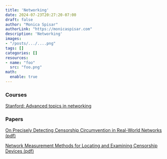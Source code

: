 ```yaml
---
title: 'Networking'
date: 2024-07-23T20:27:20-07:00
draft: false
author: "Monica Spisar"
authorLink: "https://monicaspisar.com"
description: 'Networking'
images: 
- "/posts/.../....png"
tags: []
categories: []
resources:
- name: "foo"
  src: "foo.png"
math:
  enable: true
---
```


### Courses

[Stanford: Advanced topics in networking](https://web.stanford.edu/class/cs244/)

### Papers

[On Precisely Detecting Censorship Circumvention in Real-World Networks (pdf)](https://www.robgjansen.com/publications/precisedetect-ndss2024.pdf)

[Network Measurement Methods for Locating and Examining Censorship Devices (pdf)](https://ensa.fi/papers/censorship_devices_network_measurement.pdf "Network Measurement Methods for Locating and Examining Censorship Devices - censorship_devices_network_measurement.pdf")